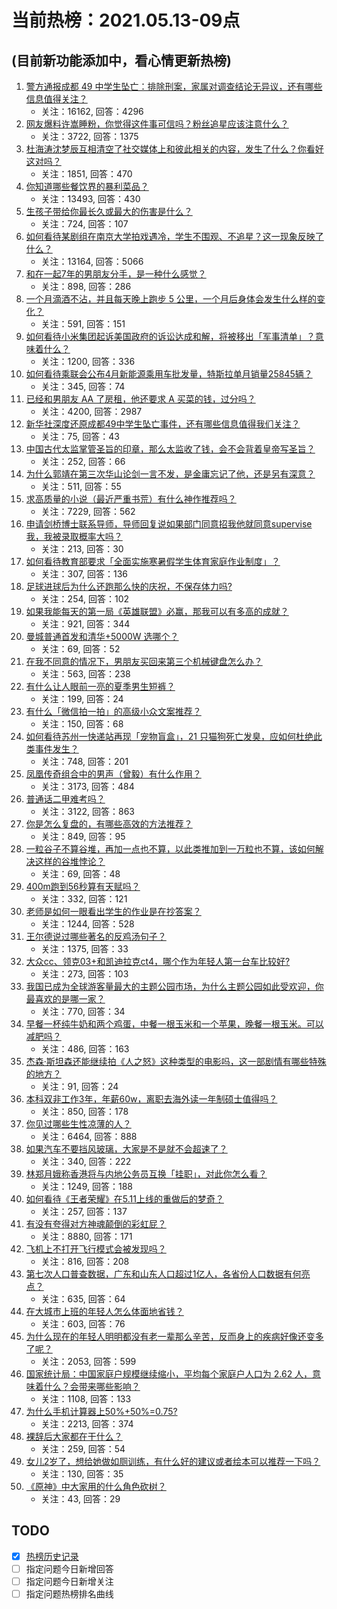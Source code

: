 # 当前热榜：2021.05.13-09点
## (目前新功能添加中，看心情更新热榜)
1. [警方通报成都 49 中学生坠亡：排除刑案，家属对调查结论无异议，还有哪些信息值得关注？](https://www.zhihu.com/question/458909971)
    * 关注：16162, 回答：4296
2. [网友爆料许嵩睡粉，你觉得这件事可信吗？粉丝追星应该注意什么？](https://www.zhihu.com/question/459044865)
    * 关注：3722, 回答：1375
3. [杜海涛沈梦辰互相清空了社交媒体上和彼此相关的内容，发生了什么？你看好这对吗？](https://www.zhihu.com/question/459091147)
    * 关注：1851, 回答：470
4. [你知道哪些餐饮界的暴利菜品？](https://www.zhihu.com/question/430100068)
    * 关注：13493, 回答：430
5. [生孩子带给你最长久或最大的伤害是什么？](https://www.zhihu.com/question/458813300)
    * 关注：724, 回答：107
6. [如何看待某剧组在南京大学拍戏遇冷，学生不围观、不追星？这一现象反映了什么？](https://www.zhihu.com/question/458770659)
    * 关注：13164, 回答：5066
7. [和在一起7年的男朋友分手，是一种什么感觉？](https://www.zhihu.com/question/311800723)
    * 关注：898, 回答：286
8. [一个月滴酒不沾，并且每天晚上跑步 5 公里，一个月后身体会发生什么样的变化？](https://www.zhihu.com/question/405285583)
    * 关注：591, 回答：151
9. [如何看待小米集团起诉美国政府的诉讼达成和解，将被移出「军事清单」？意味着什么？](https://www.zhihu.com/question/459013673)
    * 关注：1200, 回答：336
10. [如何看待乘联会公布4月新能源乘用车批发量，特斯拉单月销量25845辆？](https://www.zhihu.com/question/458877707)
    * 关注：345, 回答：74
11. [已经和男朋友 AA 了房租，他还要求 A 买菜的钱，过分吗？](https://www.zhihu.com/question/453271533)
    * 关注：4200, 回答：2987
12. [新华社深度还原成都49中学生坠亡事件，还有哪些信息值得我们关注？](https://www.zhihu.com/question/459149724)
    * 关注：75, 回答：43
13. [中国古代太监掌管圣旨的印章，那么太监收了钱，会不会背着皇帝写圣旨？](https://www.zhihu.com/question/455745711)
    * 关注：252, 回答：66
14. [为什么郭靖在第三次华山论剑一言不发，是金庸忘记了他，还是另有深意？](https://www.zhihu.com/question/21249025)
    * 关注：511, 回答：55
15. [求高质量的小说（最近严重书荒）有什么神作推荐吗？](https://www.zhihu.com/question/345478198)
    * 关注：7229, 回答：562
16. [申请剑桥博士联系导师，导师回复说如果部门同意招我他就同意supervise我，我被录取概率大吗？](https://www.zhihu.com/question/458531364)
    * 关注：213, 回答：30
17. [如何看待教育部要求「全面实施寒暑假学生体育家庭作业制度」？](https://www.zhihu.com/question/458819623)
    * 关注：307, 回答：136
18. [足球进球后为什么还跑那么快的庆祝，不保存体力吗?](https://www.zhihu.com/question/458226019)
    * 关注：254, 回答：102
19. [如果我能每天的第一局《英雄联盟》必赢，那我可以有多高的成就？](https://www.zhihu.com/question/453307486)
    * 关注：921, 回答：344
20. [曼城普通首发和清华+5000W 选哪个？](https://www.zhihu.com/question/458935007)
    * 关注：69, 回答：52
21. [在我不同意的情况下，男朋友买回来第三个机械键盘怎么办？](https://www.zhihu.com/question/454654781)
    * 关注：563, 回答：238
22. [有什么让人眼前一亮的夏季男生短裤？](https://www.zhihu.com/question/335054185)
    * 关注：199, 回答：24
23. [有什么「微信拍一拍」的高级小众文案推荐？](https://www.zhihu.com/question/447518769)
    * 关注：150, 回答：68
24. [如何看待苏州一快递站再现「宠物盲盒」，21 只猫狗死亡发臭，应如何杜绝此类事件发生？](https://www.zhihu.com/question/459005393)
    * 关注：748, 回答：201
25. [凤凰传奇组合中的男声（曾毅）有什么作用？](https://www.zhihu.com/question/19599617)
    * 关注：3173, 回答：484
26. [普通话二甲难考吗？](https://www.zhihu.com/question/296008893)
    * 关注：3122, 回答：863
27. [你是怎么复盘的，有哪些高效的方法推荐？](https://www.zhihu.com/question/406224720)
    * 关注：849, 回答：95
28. [一粒谷子不算谷堆，再加一点也不算，以此类推加到一万粒也不算，该如何解决这样的谷堆悖论？](https://www.zhihu.com/question/455083603)
    * 关注：69, 回答：48
29. [400m跑到56秒算有天赋吗？](https://www.zhihu.com/question/455941157)
    * 关注：332, 回答：121
30. [老师是如何一眼看出学生的作业是在抄答案？](https://www.zhihu.com/question/446221874)
    * 关注：1244, 回答：528
31. [王尔德说过哪些著名的反鸡汤句子？](https://www.zhihu.com/question/352930521)
    * 关注：1375, 回答：33
32. [大众cc、领克03+和凯迪拉克ct4，哪个作为年轻人第一台车比较好?](https://www.zhihu.com/question/386263270)
    * 关注：273, 回答：103
33. [我国已成为全球游客量最大的主题公园市场，为什么主题公园如此受欢迎，你最喜欢的是哪一家？](https://www.zhihu.com/question/458193805)
    * 关注：770, 回答：34
34. [早餐一杯纯牛奶和两个鸡蛋，中餐一根玉米和一个苹果，晚餐一根玉米。可以减肥吗？](https://www.zhihu.com/question/449869703)
    * 关注：486, 回答：163
35. [杰森·斯坦森还能继续拍《人之怒》这种类型的电影吗，这一部剧情有哪些特殊的地方？](https://www.zhihu.com/question/457375414)
    * 关注：91, 回答：24
36. [本科双非工作3年，年薪60w，离职去海外读一年制硕士值得吗？](https://www.zhihu.com/question/458347661)
    * 关注：850, 回答：178
37. [你见过哪些生性凉薄的人？](https://www.zhihu.com/question/429319229)
    * 关注：6464, 回答：888
38. [如果汽车不要挡风玻璃，大家是不是就不会超速了？](https://www.zhihu.com/question/453038354)
    * 关注：340, 回答：222
39. [林郑月娥称香港将与内地公务员互换「挂职」，对此你怎么看？](https://www.zhihu.com/question/458804652)
    * 关注：1249, 回答：188
40. [如何看待《王者荣耀》在5.11上线的重做后的梦奇？](https://www.zhihu.com/question/458854022)
    * 关注：257, 回答：137
41. [有没有夸得对方神魂颠倒的彩虹屁？](https://www.zhihu.com/question/425102721)
    * 关注：8880, 回答：171
42. [飞机上不打开飞行模式会被发现吗？](https://www.zhihu.com/question/448267257)
    * 关注：816, 回答：208
43. [第七次人口普查数据，广东和山东人口超过1亿人，各省份人口数据有何亮点？](https://www.zhihu.com/question/458855355)
    * 关注：635, 回答：64
44. [在大城市上班的年轻人怎么体面地省钱？](https://www.zhihu.com/question/420243795)
    * 关注：603, 回答：76
45. [为什么现在的年轻人明明都没有老一辈那么辛苦，反而身上的疾病好像还变多了呢？](https://www.zhihu.com/question/458382123)
    * 关注：2053, 回答：599
46. [国家统计局：中国家庭户规模继续缩小，平均每个家庭户人口为 2.62 人，意味着什么？会带来哪些影响？](https://www.zhihu.com/question/458817764)
    * 关注：1108, 回答：133
47. [为什么手机计算器上50%+50%=0.75?](https://www.zhihu.com/question/453500291)
    * 关注：2213, 回答：374
48. [裸辞后大家都在干什么？](https://www.zhihu.com/question/455096322)
    * 关注：259, 回答：54
49. [女儿2岁了，想给她做如厕训练，有什么好的建议或者绘本可以推荐一下吗？](https://www.zhihu.com/question/458367044)
    * 关注：130, 回答：35
50. [《原神》中大家用的什么角色砍树？](https://www.zhihu.com/question/457105267)
    * 关注：43, 回答：29
## TODO
* [x] [热榜历史记录](hot_history/AllHot.md)
* [ ] 指定问题今日新增回答
* [ ] 指定问题今日新增关注
* [ ] 指定问题热榜排名曲线

